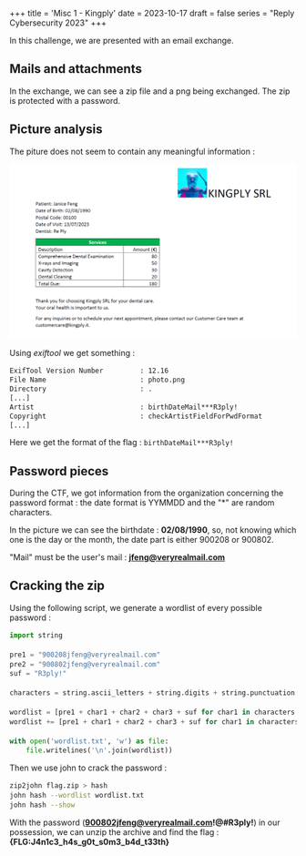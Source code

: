 +++
title = 'Misc 1 - Kingply'
date = 2023-10-17
draft = false
series = "Reply Cybersecurity 2023"
+++

In this challenge, we are presented with an email exchange.

## Mails and attachments

In the exchange, we can see a zip file and a png being exchanged. The zip is protected with a password. 

## Picture analysis

The piture does not seem to contain any meaningful information :

![photo_misc1.png](/static/images/d042e29a-4fa0-4748-8f72-743e6d9864ec.png)

Using *exiftool* we get something : 

```
ExifTool Version Number         : 12.16
File Name                       : photo.png
Directory                       : .
[...]
Artist                          : birthDateMail***R3ply!
Copyright                       : checkArtistFieldForPwdFormat
[...]
```

Here we get the format of the flag : `birthDateMail***R3ply!`

## Password pieces

During the CTF, we got information from the organization concerning the password format : the date format is YYMMDD and the "*" are random characters.

In the picture we can see the birthdate : **02/08/1990**, so, not knowing which one is the day or the month, the date part is either 900208 or 900802. 

"Mail" must be the user's mail : **jfeng@veryrealmail.com**

## Cracking the zip

Using the following script, we generate a wordlist of every possible password : 

```python
import string

pre1 = "900208jfeng@veryrealmail.com"
pre2 = "900802jfeng@veryrealmail.com"
suf = "R3ply!"

characters = string.ascii_letters + string.digits + string.punctuation + string.whitespace

wordlist = [pre1 + char1 + char2 + char3 + suf for char1 in characters for char2 in characters for char3 in characters]
wordlist += [pre1 + char1 + char2 + char3 + suf for char1 in characters for char2 in characters for char3 in characters]

with open('wordlist.txt', 'w') as file:
    file.writelines('\n'.join(wordlist))
```

Then we use john to crack the password :

```bash
zip2john flag.zip > hash
john hash --wordlist wordlist.txt
john hash --show
```

With the password (**900802jfeng@veryrealmail.com!@#R3ply!**) in our possession, we can unzip the archive and find the flag : **{FLG:J4n1c3_h4s_g0t_s0m3_b4d_t33th}**
